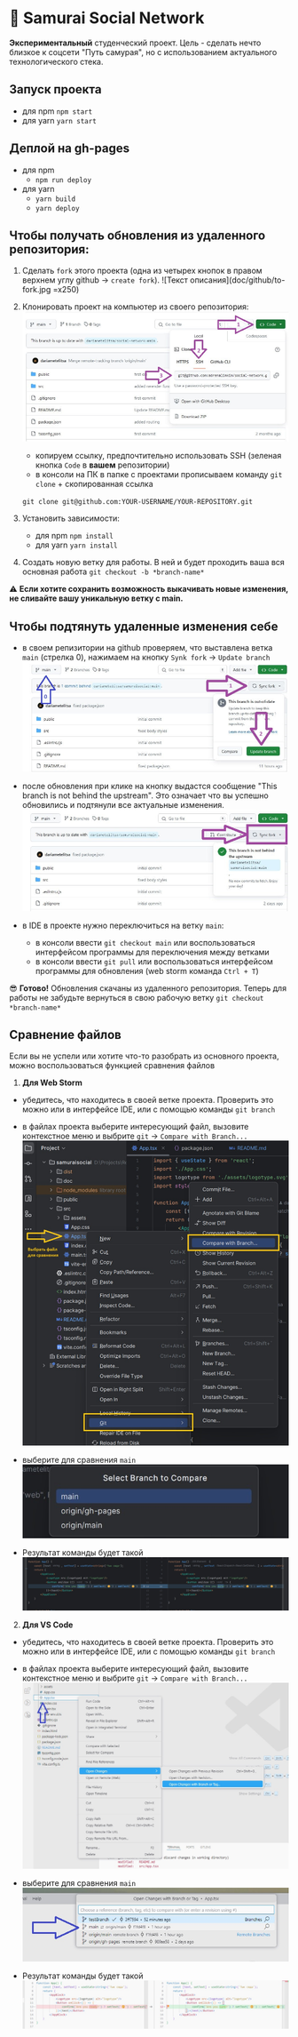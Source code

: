 # :wave: Samurai Social Network

**Экспериментальный** студенческий проект. Цель - сделать нечто близкое к соцсети "Путь самурая", но с использованием актуального технологического стека.


## Запуск проекта
- для npm `npm start`
- для yarn `yarn start`


## Деплой на gh-pages
- для npm
	- `npm run deploy`
- для yarn
	- `yarn build`
	- `yarn deploy`


## Чтобы получать обновления из удаленного репозитория:
1. Сделать `fork` этого проекта (одна из четырех кнопок в правом верхнем углу github -> `create fork`).
  ![Текст описания](doc/github/to-fork.jpg  =x250)


2. Клонировать проект на компьютер из своего репозитория:
  ![Текст описания](doc/github/clone-ssh.jpg)
    - копируем ссылку, предпочтительно использовать SSH (зеленая кнопка `Code` в **вашем** репозитории)
    - в консоли на ПК в папке с проектами прописываем команду `git clone` + скопированная ссылка 
  
	`git clone git@github.com:YOUR-USERNAME/YOUR-REPOSITORY.git`


3. Установить зависимости:
    - для npm `npm install`
    - для yarn `yarn install`
4. Создать новую ветку для работы. В ней и будет проходить ваша вся основная работа
	`git checkout -b *branch-name*`


 :warning: **Если хотите сохранить возможность выкачивать новые изменения, не сливайте вашу уникальную ветку с main.** 


## Чтобы подтянуть удаленные изменения себе
- в своем репизитории на github проверяем, что выставлена ветка `main` (стрелка 0), нажимаем на кнопку `Synk fork` -> `Update branch`
  ![Текст описания](doc/github/get-update-from-origin.jpg)


- после обновления при клике на кнопку выдастся сообщение "This branch is not behind the upstream". Это означает что вы успешно обновились и подтянули все актуальные изменения.
  ![Текст описания](doc/github/there-is-no-change-in-origin.jpg)


- в IDE в проекте нужно переключиться на ветку `main`:
    -  в консоли ввести `git checkout main` или воспользоваться интерфейсом программы для переключения между ветками
    - в консоли ввести `git pull` или воспользоваться интерфейсом программы для обновления (web storm команда `Ctrl + T`)

:sunglasses: **Готово!**
Обновления скачаны из удаленного репозитория. Теперь для работы не забудьте вернуться в свою рабочую ветку `git checkout *branch-name*`



## Сравнение файлов

Если вы не успели или хотите что-то разобрать из основного проекта, можно воспользоваться функцией сравнения файлов

1. **Для Web Storm**
- убедитесь, что находитесь в своей ветке проекта. Проверить это можно или в интерфейсе IDE, или с помощью команды `git branch`
- в файлах проекта выберите интересующий файл, вызовите контекстное меню и выбрите `git` -> `Compare with Branch...`
![Текст описания](doc/ws/diff-ws.jpg)


- выберите для сравнения `main`
 ![Текст описания](doc/ws/main-branch-ws.jpg)


- Результат команды будет такой
  ![Текст описания](doc/ws/result-ws.jpg)


2. **Для VS Code**
- убедитесь, что находитесь в своей ветке проекта. Проверить это можно или в интерфейсе IDE, или с помощью команды `git branch`
- в файлах проекта выберите интересующий файл, вызовите контекстное меню и выбрите `git` -> `Compare with Branch...`
  ![Текст описания](doc/vc/diff-vc.jpg)


- выберите для сравнения `main`
  ![Текст описания](doc/vc/main-branch-vc.jpg)


- Результат команды будет такой
  ![Текст описания](doc/vc/result-vc.jpg)

